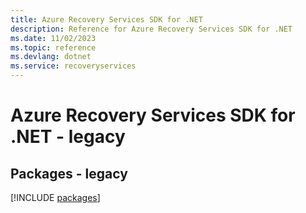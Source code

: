 ```yaml
---
title: Azure Recovery Services SDK for .NET
description: Reference for Azure Recovery Services SDK for .NET
ms.date: 11/02/2023
ms.topic: reference
ms.devlang: dotnet
ms.service: recoveryservices
---
```

# Azure Recovery Services SDK for .NET - legacy
## Packages - legacy
[!INCLUDE [packages](recovery-services-index.md)]